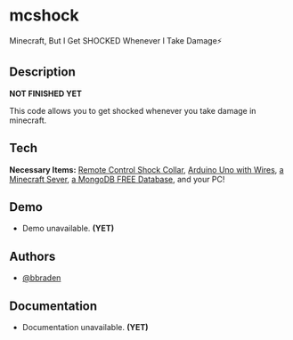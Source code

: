 # mcshock
Minecraft, But I Get SHOCKED Whenever I Take Damage⚡

## Description

**NOT FINISHED YET**

This code allows you to get shocked whenever you take damage in minecraft.


## Tech

**Necessary Items:** [Remote Control Shock Collar](https://www.amazon.com/eXuby-Vibration-Intensity-Pocket-Size-Waterproof/dp/B0884QNS5V/ref=sr_1_1_sspa?keywords=exuby+tiny+shock+collar+for+small+dogs+5-15lbs&qid=1662484481&sprefix=exuby+%2Caps%2C97&sr=8-1-spons&psc=1&smid=A3M23PEJVX8J6R&spLa=ZW5jcnlwdGVkUXVhbGlmaWVyPUEyVVpBNUQ5M0NVSUQ3JmVuY3J5cHRlZElkPUEwOTcyNzczSzc2VTRVUzRUMzMmZW5jcnlwdGVkQWRJZD1BMDgyODExNTNISFZIMTIyUTZYMUEmd2lkZ2V0TmFtZT1zcF9hdGYmYWN0aW9uPWNsaWNrUmVkaXJlY3QmZG9Ob3RMb2dDbGljaz10cnVl), [Arduino Uno with Wires](https://www.amazon.com/ELEGOO-Project-Tutorial-Controller-Projects/dp/B01D8KOZF4/ref=sr_1_1_sspa?keywords=elegoo+arduino+kit&qid=1662484530&sr=8-1-spons&psc=1&spLa=ZW5jcnlwdGVkUXVhbGlmaWVyPUEzRTdPQ05BMklKRlg5JmVuY3J5cHRlZElkPUEwNzY5NDEzMk1GQURQMU5QVzlQQSZlbmNyeXB0ZWRBZElkPUEwOTE1MDY2MzhLWVhQOVdMOVNVQiZ3aWRnZXROYW1lPXNwX2F0ZiZhY3Rpb249Y2xpY2tSZWRpcmVjdCZkb05vdExvZ0NsaWNrPXRydWU=), [a Minecraft Sever](https://server.pro/), [a MongoDB FREE Database](https://www.mongodb.com/), and your PC!


## Demo

- Demo unavailable. **(YET)**


## Authors

- [@bbraden](https://www.github.com/bbraden)


## Documentation

- Documentation unavailable. **(YET)**

